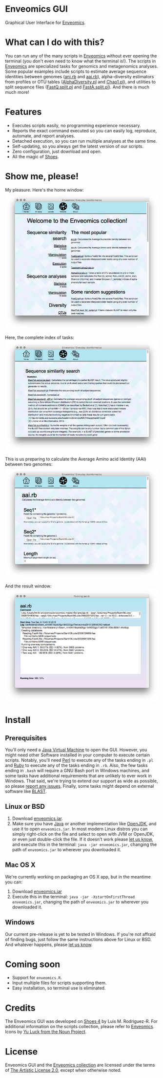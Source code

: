 Enveomics GUI
=============

Graphical User Interface for [Enveomics][1].

What can I do with this?
========================
You can run any of the many scripts in [Enveomics][1] without ever opening
the terminal (you don't even need to know what the terminal is!). The scripts
in [Enveomics][1] are specialized tasks for genomics and metagenomics analyses.
Some popular examples include scripts to estimate average sequence identities
between genomes ([ani.rb][2] and [aai.rb][3]), alpha-diversity estimators from
profiles or OTU tables ([AlphaDiversity.pl][4] and [Chao1.pl][5]), and utilities
to split sequence files ([FastQ.split.pl][6] and [FastA.split.pl][7]). And there
is much much more!

Features
========
* Executes scripts easily, no programming experience necessary.
* Reports the exact command executed so you can easily log, reproduce, automate,
  and report analyses.
* Detached execution, so you can run multiple analyses at the same time.
* Self-updating, so you always get the latest version of our scripts.
* Zero configuration, just download and open.
* All the magic of [Shoes][8].

Show me, please!
================
My pleasure. Here's the home window:
![home](docs/img/Home.png)

Here, the complete index of tasks:
![all tasks](docs/img/AllTasks.png)

This is us preparing to calculate the Average Amino acid Identity (AAI) between
two genomes:
![aai form](docs/img/aai-form.png)

And the result window:
![aai result](docs/img/aai-result.png)

Install
=======
Prerequisites
-------------
You'll only need a [Java Virtual Machine][10] to open the GUI. However, you
might need other Software installed in your computer to execute certain scripts.
Notably, you'll need [Perl][11] to execute any of the tasks ending in `.pl` and
[Ruby][12] to execute any of the tasks ending in `.rb`. Also, the few tasks
ending in `.bash` will require a GNU Bash port in Windows machines, and some
tasks have additional requirements that are unlikely to ever work in Windows.
That said, we're trying to extend our support as wide as possible, so please
[report any issues][13]. Finally, some tasks might depend on external software
like [BLAST][14].

Linux or BSD
------------
1. Download [enveomics.jar][jar].
2. Make sure you have [Java][10] or another implementation like [OpenJDK][15],
   and use it to open `enveomics.jar`. In most modern Linux distros you can
   simply right-click on the file and select to open with JVM or OpenJDK, or
   even just double-click the file. If it doesn't work please [let us know][13],
   and execute this in the terminal: `java -jar enveomics.jar`, changing the
   path of `enveomics.jar` to wherever you downloaded it.

Mac OS X
--------
We're currently working on packaging an OS X app, but in the meantime you can:
1. Download [enveomics.jar][jar]
2. Execute this in the terminal: `java -jar -XstartOnFirstThread enveomics.jar`,
   changing the path of `enveomics.jar` to wherever you downloaded it.

Windows
-------
Our current pre-release is yet to be tested in Windows. If you're not affraid of
finding bugs, just follow the same instructions above for Linux or BSD. And
whatever happens, please [let us know][13].

Coming soon
===========
* Support for `enveomics.R`.
* Input multiple files for scripts supporting them.
* Easy installation, so terminal use is eliminated.

Credits
=======
The Enveomics GUI was developed on [Shoes 4][8] by Luis M. Rodriguez-R. For
additional information on the scripts collection, please refer to
[Enveomics][1]. Icons by [Yu Luck from the Noun Project][9].

License
=======
Enveomics GUI and the [Enveomics collection][1] are licensed under the terms of
[The Artistic License 2.0](LICENSE), except when otherwise noted.


[1]: https://github.com/lmrodriguezr/enveomics  "Enveomics collection"
[2]: http://enveomics.blogspot.com/2013/10/anirb.html
[3]: http://enveomics.blogspot.com/2013/10/aairb.html
[4]: http://enveomics.blogspot.com/2013/08/alphadiversitypl.html
[5]: http://enveomics.blogspot.com/2012/11/scripts-chao1pl.html
[6]: http://enveomics.blogspot.com/2012/11/fastasplitpl.html
[7]: http://enveomics.blogspot.com/2013/09/fastqsplitpl.html
[8]: https://github.com/shoes/shoes4 "Shoes 4"
[9]: https://thenounproject.com/yuluck
[10]: https://www.java.com/en/download/
[11]: https://www.perl.org/get.html
[12]: https://www.ruby-lang.org/en/documentation/installation/
[13]: https://github.com/lmrodriguezr/enveomics-gui/issues
[14]: https://blast.ncbi.nlm.nih.gov/Blast.cgi?PAGE_TYPE=BlastDocs&DOC_TYPE=Download
[15]: http://openjdk.java.net/
[jar]: https://github.com/lmrodriguezr/enveomics-gui/releases/download/v0.1.0-alpha1/enveomics.jar
